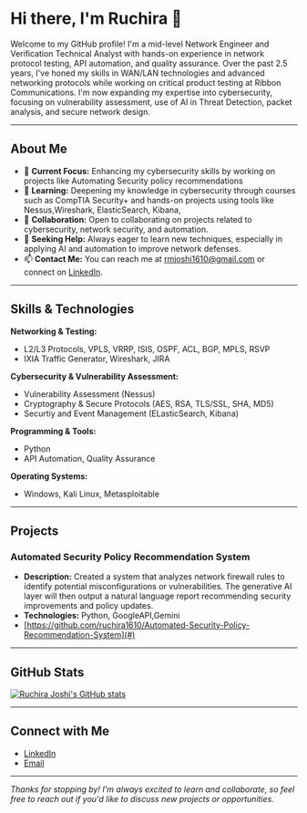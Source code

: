 # Hi there, I'm Ruchira 👋

Welcome to my GitHub profile! I'm a mid-level Network Engineer and Verification Technical Analyst with hands-on experience in network protocol testing, API automation, and quality assurance. Over the past 2.5 years, I've honed my skills in WAN/LAN technologies and advanced networking protocols while working on critical product testing at Ribbon Communications. I'm now expanding my expertise into cybersecurity, focusing on vulnerability assessment, use of AI in Threat Detection, packet analysis, and secure network design.

---

## About Me

- 🔭 **Current Focus:** Enhancing my cybersecurity skills by working on projects like Automating Security policy recommendations
- 🌱 **Learning:** Deepening my knowledge in cybersecurity through courses such as CompTIA Security+ and hands-on projects using tools like Nessus,Wireshark, ElasticSearch, Kibana,
- 👯 **Collaboration:** Open to collaborating on projects related to cybersecurity, network security, and automation.
- 🤔 **Seeking Help:** Always eager to learn new techniques, especially in applying AI and automation to improve network defenses.
- 📫 **Contact Me:** You can reach me at [rmjoshi1610@gmail.com](mailto:rmjoshi1610@gmail.com) or connect on [LinkedIn](https://www.linkedin.com/in/ruchira-joshi/).

---

## Skills & Technologies

**Networking & Testing:**  
- L2/L3 Protocols, VPLS, VRRP, ISIS, OSPF, ACL, BGP, MPLS, RSVP  
- IXIA Traffic Generator, Wireshark, JIRA

**Cybersecurity & Vulnerability Assessment:**  
- Vulnerability Assessment (Nessus)  
- Cryptography & Secure Protocols (AES, RSA, TLS/SSL, SHA, MD5)
- Securtiy and Event Management (ELasticSearch, Kibana)

**Programming & Tools:**  
- Python  
- API Automation, Quality Assurance

**Operating Systems:**  
- Windows, Kali Linux, Metasploitable

---

## Projects

### Automated Security Policy Recommendation System  
- **Description:** Created a system that analyzes network firewall rules to identify potential misconfigurations or vulnerabilities. The generative AI layer will then output a natural language report recommending security improvements and policy updates.
- **Technologies:** Python, GoogleAPI,Gemini 
- [https://github.com/ruchira1610/Automated-Security-Policy-Recommendation-System](#)

---

## GitHub Stats

[![Ruchira Joshi's GitHub stats](https://github-readme-stats.vercel.app/api?username=RuchiraJoshi&show_icons=true&theme=radical)](https://github.com/RuchiraJoshi)

---

## Connect with Me

- [LinkedIn](https://www.linkedin.com/in/ruchira-joshi/)
- [Email](mailto:rmjoshi1610@gmail.com)

---

*Thanks for stopping by! I'm always excited to learn and collaborate, so feel free to reach out if you'd like to discuss new projects or opportunities.*
